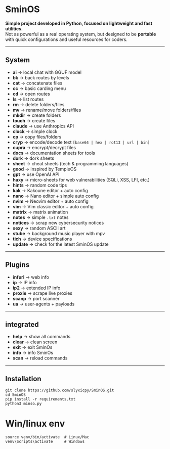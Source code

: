# SminOS

**Simple project developed in Python, focused on lightweight and fast utilities.**  
Not as powerful as a real operating system, but designed to be **portable** with quick configurations and useful resources for coders.

---

## System

- **ai** → local chat with GGUF model  
- **bk** → back routes by levels  
- **cat** → concatenate files  
- **cc** → basic carding menu  
- **cd** → open routes  
- **ls** → list routes  
- **rm** → delete folders/files  
- **mv** → rename/move folders/files  
- **mkdir** → create folders  
- **touch** → create files  
- **claude** → use Anthropics API  
- **clock** → simple clock  
- **cp** → copy files/folders  
- **cryp** → encode/decode text `[base64 | hex | rot13 | url | bin]`  
- **cupra** → encrypt/decrypt files  
- **docs** → documentation sheets for tools  
- **dork** → dork sheets  
- **sheet** → cheat sheets (tech & programming languages)  
- **good** → inspired by TempleOS  
- **gpt** → use OpenAI API  
- **haxy** → micro-sheets for web vulnerabilities (SQLi, XSS, LFI, etc.)  
- **hints** → random code tips  
- **kak** → Kakoune editor + auto config  
- **nano** → Nano editor + simple auto config  
- **nvim** → Neovim editor + auto config  
- **vim** → Vim classic editor + auto config  
- **matrix** → matrix animation  
- **notes** → simple `.txt` notes  
- **notices** → scrap new cybersecurity notices  
- **sexy** → random ASCII art  
- **stube** → background music player with mpv  
- **tich** → device specifications  
- **update** → check for the latest SminOS update  

---

## Plugins

- **infurl** → web info  
- **ip** → IP info  
- **ip2** → extended IP info  
- **proxie** → scrape live proxies  
- **scanp** → port scanner  
- **ua** → user-agents + payloads  

---

## integrated
- **help** → show all commands
- **clear** → clean screen
- **exit** → exit SminOs
- **info** → info SminOs
- **scan** → reload commands

---

## Installation

```
git clone https://github.com/slyxicpy/SminOS.git
cd SminOS
pip install -r requirements.txt
python3 minso.py
```

# Win/linux env
```python3 -m venv venv
source venv/bin/activate  # Linux/Mac
venv\Scripts\activate     # Windows
```


